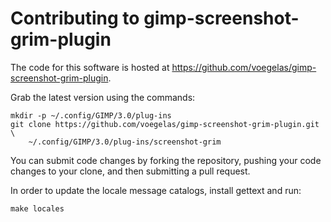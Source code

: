 # Contributing to gimp-screenshot-grim-plugin

The code for this software is hosted at
https://github.com/voegelas/gimp-screenshot-grim-plugin.

Grab the latest version using the commands:

    mkdir -p ~/.config/GIMP/3.0/plug-ins
    git clone https://github.com/voegelas/gimp-screenshot-grim-plugin.git \
        ~/.config/GIMP/3.0/plug-ins/screenshot-grim

You can submit code changes by forking the repository, pushing your code
changes to your clone, and then submitting a pull request.

In order to update the locale message catalogs, install gettext and run:

    make locales

